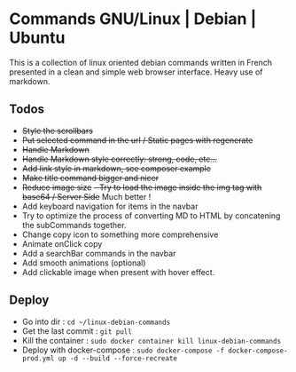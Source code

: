 # Commands GNU/Linux | Debian | Ubuntu

This is a collection of linux oriented debian commands written in French presented in a clean and simple web browser interface. Heavy use of markdown.

## Todos

- ~~Style the scrollbars~~
- ~~Put selected command in the url / Static pages with regenerate~~
- ~~Handle Markdown~~
- ~~Handle Markdown style correctly: strong, code, etc...~~
- ~~Add link style in markdown, see composer example~~
- ~~Make title command bigger and nicer~~
- ~~Reduce image size~~
~~- Try to load the image inside the img tag with base64 / Server Side~~ Much better !
- Add keyboard navigation for items in the navbar
- Try to optimize the process of converting MD to HTML by concatening the subCommands together.
- Change copy icon to something more comprehensive
- Animate onClick copy
- Add a searchBar commands in the navbar
- Add smooth animations (optional)
- Add clickable image when present with hover effect.

## Deploy

- Go into dir : `cd ~/linux-debian-commands`
- Get the last commit : `git pull`
- Kill the container : `sudo docker container kill linux-debian-commands`
- Deploy with docker-compose : `sudo docker-compose -f docker-compose-prod.yml up -d --build --force-recreate`

